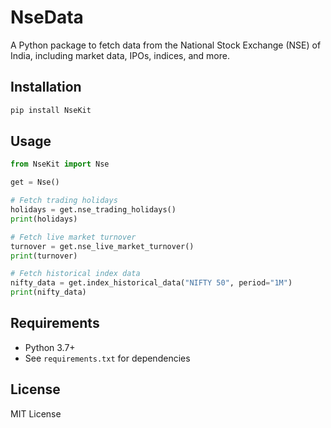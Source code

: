 # NseData

A Python package to fetch data from the National Stock Exchange (NSE) of India, including market data, IPOs, indices, and more.

## Installation

```bash
pip install NseKit
```

## Usage

```python
from NseKit import Nse

get = Nse()

# Fetch trading holidays
holidays = get.nse_trading_holidays()
print(holidays)

# Fetch live market turnover
turnover = get.nse_live_market_turnover()
print(turnover)

# Fetch historical index data
nifty_data = get.index_historical_data("NIFTY 50", period="1M")
print(nifty_data)
```

## Requirements

- Python 3.7+
- See `requirements.txt` for dependencies

## License

MIT License